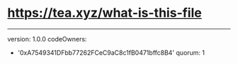 # https://tea.xyz/what-is-this-file
---
version: 1.0.0
codeOwners:
  - '0xA7549341DFbb77262FCeC9aC8c1fB0471bffc8B4'
quorum: 1
